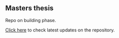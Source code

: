 ## Masters thesis

Repo on building phase.

[Click here](https://ohm-np.github.io/masters-thesis/) to check latest updates on the repository. 

